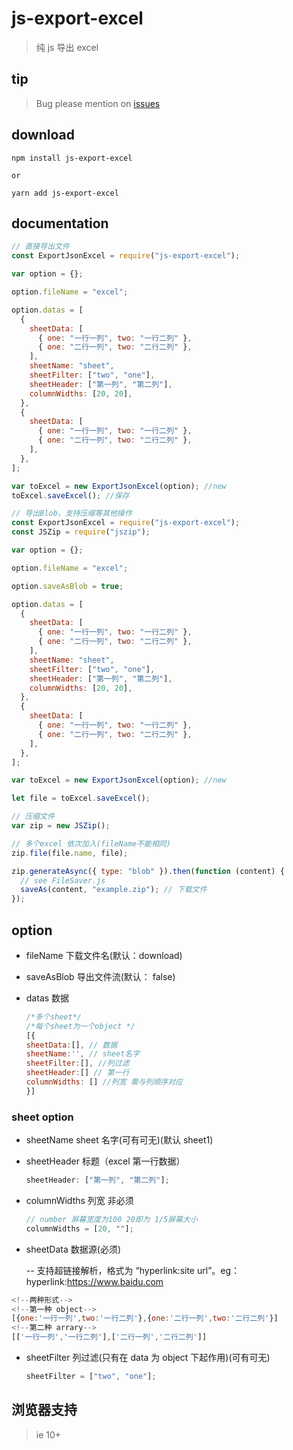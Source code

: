 # js-export-excel

> 纯 js 导出 excel

## tip

> Bug please mention on [issues](https://github.com/cuikangjie/js-export-excel/issues)

## download

```
npm install js-export-excel

or

yarn add js-export-excel
```

## documentation

```js
// 直接导出文件
const ExportJsonExcel = require("js-export-excel");

var option = {};

option.fileName = "excel";

option.datas = [
  {
    sheetData: [
      { one: "一行一列", two: "一行二列" },
      { one: "二行一列", two: "二行二列" },
    ],
    sheetName: "sheet",
    sheetFilter: ["two", "one"],
    sheetHeader: ["第一列", "第二列"],
    columnWidths: [20, 20],
  },
  {
    sheetData: [
      { one: "一行一列", two: "一行二列" },
      { one: "二行一列", two: "二行二列" },
    ],
  },
];

var toExcel = new ExportJsonExcel(option); //new
toExcel.saveExcel(); //保存
```

```js
// 导出Blob，支持压缩等其他操作
const ExportJsonExcel = require("js-export-excel");
const JSZip = require("jszip");

var option = {};

option.fileName = "excel";

option.saveAsBlob = true;

option.datas = [
  {
    sheetData: [
      { one: "一行一列", two: "一行二列" },
      { one: "二行一列", two: "二行二列" },
    ],
    sheetName: "sheet",
    sheetFilter: ["two", "one"],
    sheetHeader: ["第一列", "第二列"],
    columnWidths: [20, 20],
  },
  {
    sheetData: [
      { one: "一行一列", two: "一行二列" },
      { one: "二行一列", two: "二行二列" },
    ],
  },
];

var toExcel = new ExportJsonExcel(option); //new

let file = toExcel.saveExcel();

// 压缩文件
var zip = new JSZip();

// 多个excel 依次加入(fileName不能相同)
zip.file(file.name, file);

zip.generateAsync({ type: "blob" }).then(function (content) {
  // see FileSaver.js
  saveAs(content, "example.zip"); // 下载文件
});
```

## option

- fileName 下载文件名(默认：download)

- saveAsBlob 导出文件流(默认： false)

- datas 数据

  ```js
  /*多个sheet*/
  /*每个sheet为一个object */
  [{
  sheetData:[], // 数据
  sheetName:'', // sheet名字
  sheetFilter:[], //列过滤
  sheetHeader:[] // 第一行
  columnWidths: [] //列宽 需与列顺序对应
  }]
  ```

### sheet option

- sheetName sheet 名字(可有可无)(默认 sheet1)

- sheetHeader 标题（excel 第一行数据）

  ```javascript
  sheetHeader: ["第一列", "第二列"];
  ```

- columnWidths 列宽 非必须

  ```javascript
  // number 屏幕宽度为100 20即为 1/5屏幕大小
  columnWidths = [20, ""];
  ```

- sheetData 数据源(必须)

  -- 支持超链接解析，格式为 “hyperlink:site url”。eg： hyperlink:https://www.baidu.com

```javascript
<!--两种形式-->
<!--第一种 object-->
[{one:'一行一列',two:'一行二列'},{one:'二行一列',two:'二行二列'}]
<!--第二种 arrary-->
[['一行一列','一行二列'],['二行一列','二行二列']]
```

- sheetFilter 列过滤(只有在 data 为 object 下起作用)(可有可无)

  ```javascript
  sheetFilter = ["two", "one"];
  ```

## 浏览器支持

> ie 10+
